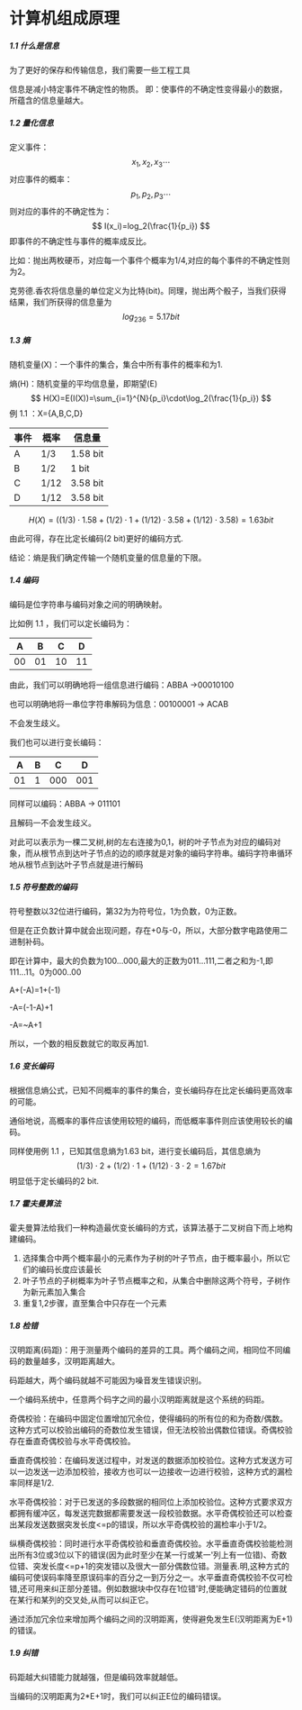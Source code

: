 

# 计算机组成原理

##### 1.1 什么是信息

为了更好的保存和传输信息，我们需要一些工程工具

信息是减小特定事件不确定性的物质。 即：使事件的不确定性变得最小的数据，所蕴含的信息量越大。

##### 1.2  量化信息

定义事件：
$$
x_1,x_2,x_3\cdots
$$
对应事件的概率：
$$
p_1,p_2,p_3\cdots
$$
则对应的事件的不确定性为：
$$
I(x_i)=log_2(\frac{1}{p_i})
$$
即事件的不确定性与事件的概率成反比。

比如：抛出两枚硬币，对应每一个事件个概率为1/4,对应的每个事件的不确定性则为2。

克劳德.香农将信息量的单位定义为比特(bit)。同理，抛出两个骰子，当我们获得结果，我们所获得的信息量为
$$
log_236=5.17 bit
$$

##### 1.3 熵

随机变量(X)：一个事件的集合，集合中所有事件的概率和为1.

熵(H)：随机变量的平均信息量，即期望(E)
$$
H(X)=E(I(X))=\sum_{i=1}^{N}{p_i}\cdot\log_2(\frac{1}{p_i})
$$
例 1.1 ：X={A,B,C,D}

| 事件 | 概率 | 信息量   |
| ---- | ---- | -------- |
| A    | 1/3  | 1.58 bit |
| B    | 1/2  | 1 bit    |
| C    | 1/12 | 3.58 bit |
| D    | 1/12 | 3.58 bit |

$$
H(X)=((1/3)\cdot1.58+(1/2)\cdot1+(1/12)\cdot3.58+(1/12)\cdot3.58)=1.63 bit
$$

由此可得，存在比定长编码(2 bit)更好的编码方式.

结论：熵是我们确定传输一个随机变量的信息量的下限。

##### 1.4 编码

编码是位字符串与编码对象之间的明确映射。

比如例 1.1 ，我们可以定长编码为：

| A    | B    | C    | D    |
| ---- | ---- | ---- | ---- |
| 00   | 01   | 10   | 11   |

由此，我们可以明确地将一组信息进行编码：ABBA ->00010100

也可以明确地将一串位字符串解码为信息：00100001 -> ACAB

不会发生歧义。

我们也可以进行变长编码：

| A    | B    | C    | D    |
| ---- | ---- | ---- | ---- |
| 01   | 1    | 000  | 001  |

同样可以编码：ABBA -> 011101

且解码一不会发生歧义。

对此可以表示为一棵二叉树,树的左右连接为0,1，树的叶子节点为对应的编码对象，而从根节点到达叶子节点的边的顺序就是对象的编码字符串。编码字符串循环地从根节点到达叶子节点就是进行解码

##### 1.5 符号整数的编码

符号整数以32位进行编码，第32为为符号位，1为负数，0为正数。

但是在正负数计算中就会出现问题，存在+0与-0，所以，大部分数字电路使用二进制补码。

即在计算中，最大的负数为100...000,最大的正数为011...111,二者之和为-1,即111...11。0为000..00

A+(-A)=1+(-1)

-A=(-1-A)+1

-A=~A+1

所以，一个数的相反数就它的取反再加1.

##### 1.6 变长编码

根据信息熵公式，已知不同概率的事件的集合，变长编码存在比定长编码更高效率的可能。

通俗地说，高概率的事件应该使用较短的编码，而低概率事件则应该使用较长的编码。

同样使用例 1.1 ，已知其信息熵为1.63 bit，进行变长编码后，其信息熵为
$$
(1/3)\cdot2+(1/2)\cdot1+(1/12)\cdot3\cdot2=1.67 bit
$$
明显低于定长编码的2 bit.

##### 1.7 霍夫曼算法

霍夫曼算法给我们一种构造最优变长编码的方式，该算法基于二叉树自下而上地构建编码。

1. 选择集合中两个概率最小的元素作为子树的叶子节点，由于概率最小，所以它们的编码长度应该最长
2. 叶子节点的子树概率为叶子节点概率之和，从集合中删除这两个符号，子树作为新元素加入集合
3. 重复1,2步骤，直至集合中只存在一个元素

##### 1.8 检错

汉明距离(码距)：用于测量两个编码的差异的工具。两个编码之间，相同位不同编码的数量越多，汉明距离越大。

码距越大，两个编码就越不可能因为噪音发生错误识别。

一个编码系统中，任意两个码字之间的最小汉明距离就是这个系统的码距。

奇偶校验：在编码中固定位置增加冗余位，使得编码的所有位的和为奇数/偶数。这种方式可以校验出编码的奇数位发生错误，但无法校验出偶数位错误。奇偶校验存在垂直奇偶校验与水平奇偶校验。

垂直奇偶校验：在编码发送过程中，对发送的数据添加校验位。这种方式发送方可以一边发送一边添加校验，接收方也可以一边接收一边进行校验，这种方式的漏检率同样是1/2.

水平奇偶校验：对于已发送的多段数据的相同位上添加校验位。这种方式要求双方都拥有缓冲区，每发送完数据都需要发送一段校验数据。水平奇偶校验还可以检查出某段发送数据突发长度<=p的错误，所以水平奇偶校验的漏检率小于1/2。

纵横奇偶校验：同时进行水平奇偶校验和垂直奇偶校验。水平垂直奇偶校验能检测出所有3位或3位以下的错误(因为此时至少在某一行或某一'列上有一位错)、奇数位错、突发长度<=p+1的突发错以及很大一部分偶数位错。测量表.明,这种方式的编码可使误码率降至原误码率的百分之一到万分之一。水平垂直奇偶校验不仅可检错,还可用来纠正部分差错。例如数据块中仅存在1位错'时,便能确定错码的位置就在某行和某列的交叉处,从而可以纠正它。

通过添加冗余位来增加两个编码之间的汉明距离，使得避免发生E(汉明距离为E+1)的错误。

##### 1.9 纠错

码距越大纠错能力就越强，但是编码效率就越低。

当编码的汉明距离为2*E+1时，我们可以纠正E位的编码错误。
